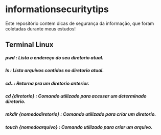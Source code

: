 # informationsecuritytips
Este repositório contem dicas de segurança da informação, que foram coletadas durante meus estudos!
## **Terminal Linux**
##### pwd : Lista o endereço do seu diretorio atual.
##### ls  : Lista arquivos contidos no diretorio atual.
##### cd..: Retorna pra um diretorio anterior.
##### cd {diretorio} : Comando utilizado para acessar um determinado diretorio.
##### mkdir {nomedodiretorio} : Comando utilizado para criar um diretorio.
##### touch {nomedoarquivo} : Comando utilizado para criar um arquivo.





